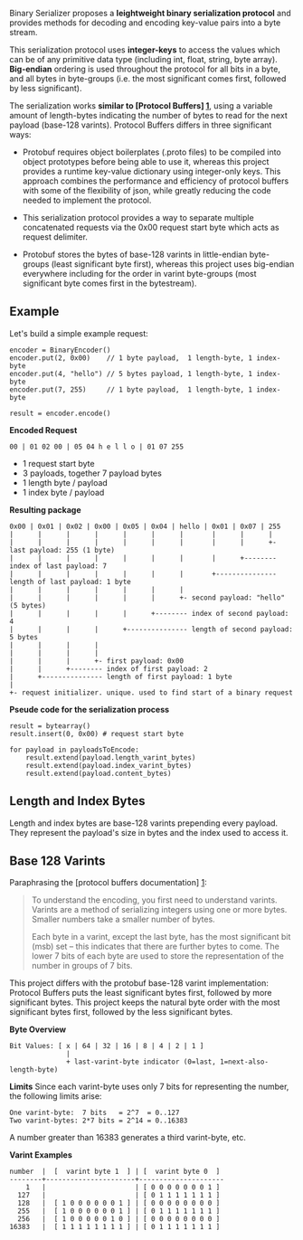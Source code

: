 Binary Serializer proposes a **leightweight binary serialization protocol** and provides
methods for decoding and encoding key-value pairs into a byte stream. 

This serialization protocol uses **integer-keys** to access the values which can be of
any primitive data type (including int, float, string, byte array). **Big-endian** 
ordering is used throughout the protocol for all bits in a byte, and all bytes in 
byte-groups (i.e. the most significant comes first, followed by less significant).

The serialization works **similar to [Protocol Buffers] [1]**, using a variable
amount of length-bytes indicating the number of bytes to read for the next
payload (base-128 varints). Protocol Buffers differs in three significant ways:

  [1]: http://code.google.com/p/protobuf/

* Protobuf requires object boilerplates (.proto files) to be compiled into object prototypes 
  before being able to use it, whereas this project provides a runtime key-value dictionary 
  using integer-only keys. This approach combines the performance and efficiency of protocol 
  buffers with some of the flexibility of json, while greatly reducing the code needed to 
  implement the protocol. 
 
* This serialization protocol provides a way to separate multiple concatenated requests 
  via the 0x00 request start byte which acts as request delimiter.
  
* Protobuf stores the bytes of base-128 varints in little-endian byte-groups (least
  significant byte first), whereas this project uses big-endian everywhere including 
  for the order in varint byte-groups (most significant byte comes first in the bytestream).


Example
-------

Let's build a simple example request:   

    encoder = BinaryEncoder()
    encoder.put(2, 0x00)    // 1 byte payload,  1 length-byte, 1 index-byte
    encoder.put(4, "hello") // 5 bytes payload, 1 length-byte, 1 index-byte
    encoder.put(7, 255)     // 1 byte payload,  1 length-byte, 1 index-byte
    
    result = encoder.encode()

**Encoded Request**

    00 | 01 02 00 | 05 04 h e l l o | 01 07 255

- 1 request start byte
- 3 payloads, together 7 payload bytes
- 1 length byte / payload
- 1 index byte / payload

**Resulting package**

    0x00 | 0x01 | 0x02 | 0x00 | 0x05 | 0x04 | hello | 0x01 | 0x07 | 255
    |      |      |      |      |      |      |       |      |      |
    |      |      |      |      |      |      |       |      |      +- last payload: 255 (1 byte)
    |      |      |      |      |      |      |       |      +-------- index of last payload: 7
    |      |      |      |      |      |      |       +--------------- length of last payload: 1 byte
    |      |      |      |      |      |      |
    |      |      |      |      |      |      +- second payload: "hello" (5 bytes)
    |      |      |      |      |      +-------- index of second payload: 4
    |      |      |      |      +--------------- length of second payload: 5 bytes
    |      |      |      |
    |      |      |      |       
    |      |      |      +- first payload: 0x00
    |      |      +-------- index of first payload: 2
    |      +--------------- length of first payload: 1 byte
    |   
    +- request initializer. unique. used to find start of a binary request

**Pseude code for the serialization process**

    result = bytearray()
    result.insert(0, 0x00) # request start byte  
    
    for payload in payloadsToEncode:
        result.extend(payload.length_varint_bytes)
        result.extend(payload.index_varint_bytes)
        result.extend(payload.content_bytes)


Length and Index Bytes 
----------------------  
Length and index bytes are base-128 varints prepending every payload. They represent 
the payload's size in bytes and the index used to access it. 

     
Base 128 Varints 
----------------
Paraphrasing the [protocol buffers documentation] [1]:
> To understand the encoding, you first need to understand varints. Varints are a method of serializing integers using one or more bytes. Smaller numbers take a smaller number of bytes.
>
> Each byte in a varint, except the last byte, has the most significant bit (msb) set – this indicates that there are further bytes to come. The lower 7 bits of each byte are used to store the representation of the number in groups of 7 bits.

  [1]: http://code.google.com/apis/protocolbuffers/docs/encoding.html#varints

This project differs with the protobuf base-128 varint implementation: Protocol Buffers 
puts the least significant bytes first, followed by more significant bytes. This project 
keeps the natural byte order with the most significant bytes first, followed by the less 
significant bytes. 

**Byte Overview**

    Bit Values: [ x | 64 | 32 | 16 | 8 | 4 | 2 | 1 ]
                  | 
                  + last-varint-byte indicator (0=last, 1=next-also-length-byte)
  
**Limits**
Since each varint-byte uses only 7 bits for representing the number, the following
limits arise:
  
    One varint-byte:  7 bits   = 2^7  = 0..127
    Two varint-bytes: 2*7 bits = 2^14 = 0..16383  

A number greater than 16383 generates a third varint-byte, etc.

**Varint Examples**

    number  |  [  varint byte 1  ] | [  varint byte 0  ]  
    --------+----------------------+---------------------  
        1   |                      | [ 0 0 0 0 0 0 0 1 ]
      127   |                      | [ 0 1 1 1 1 1 1 1 ]
      128   |  [ 1 0 0 0 0 0 0 1 ] | [ 0 0 0 0 0 0 0 0 ]  
      255   |  [ 1 0 0 0 0 0 0 1 ] | [ 0 1 1 1 1 1 1 1 ]
      256   |  [ 1 0 0 0 0 0 1 0 ] | [ 0 0 0 0 0 0 0 0 ]
    16383   |  [ 1 1 1 1 1 1 1 1 ] | [ 0 1 1 1 1 1 1 1 ]


